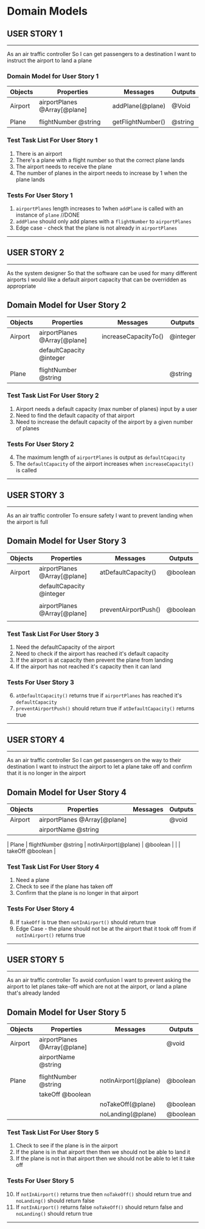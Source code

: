 # Domain Models

## USER STORY 1
---------------
As an air traffic controller
So I can get passengers to a destination
I want to instruct the airport to land a plane

### Domain Model for User Story 1
| Objects    | Properties                   | Messages             | Outputs    |
| -------    | -------------------------    | -----------------    | -------    |
| Airport    | airportPlanes @Array[@plane] | addPlane(@plane)     | @Void      |
|            |                              |                      |            |
| Plane      | flightNumber @string         | getFlightNumber()    | @string    | 

### Test Task List For User Story 1
1. There is an airport
2. There's a plane with a flight number so that the correct plane lands
3. The airport needs to receive the plane
4. The number of planes in the airport needs to increase by 1 when the plane lands

### Tests For User Story 1
1. `airportPlanes` length increases to 1when `addPlane` is called with an instance of `plane` //DONE
2. `addPlane` should only add planes with a `flightNumber` to `airportPlanes`
3. Edge case - check that the plane is not already in `airportPlanes`

---------------


## USER STORY 2
---------------
As the system designer
So that the software can be used for many different airports
I would like a default airport capacity that can be overridden as appropriate

## Domain Model for User Story 2
| Objects     | Properties                   | Messages                 | Outputs    |
| -------     | -------------------------    | -----------------        | -------    |
| Airport     | airportPlanes @Array[@plane] | increaseCapacityTo()     | @integer   |
|             | defaultCapacity @integer     |                          |            |
|             |                              |                          |            |
| Plane       | flightNumber @string         |                          | @string    | 

### Test Task List For User Story 2
1. Airport needs a default capacity (max number of planes) input by a user
2. Need to find the default capacity of that airport
3. Need to increase the default capacity of the airport by a given number of planes

### Tests For User Story 2
4. The maximum length of `airportPlanes` is output as `defaultCapacity`
5. The `defaultCapacity` of the airport increases when `increaseCapacity()` is called
---------------


## USER STORY 3
---------------
As an air traffic controller
To ensure safety
I want to prevent landing when the airport is full

## Domain Model for User Story 3
| Objects     | Properties                   | Messages                 | Outputs    |
| -------     | -------------------------    | -----------------        | -------    |
| Airport     | airportPlanes @Array[@plane] | atDefaultCapacity()      | @boolean   |
|             | defaultCapacity @integer     |                          |            |
|             |                              |                          |            |
|             | airportPlanes @Array[@plane] | preventAirportPush()     | @boolean   | 
|             |                              |                          |            |

### Test Task List For User Story 3
1. Need the defaultCapacity of the airport
2. Need to check if the airport has reached it's default capacity
3. If the airport is at capacity then prevent the plane from landing
4. If the airport has not reached it's capacity then it can land

### Tests For User Story 3
6. `atDefaultCapacity()` returns true if `airportPlanes` has reached it's `defaultCapacity`
7. `preventAirportPush()` should return true if `atDefaultCapacity()` returns true
---------------


## USER STORY 4
---------------
As an air traffic controller
So I can get passengers on the way to their destination
I want to instruct the airport to let a plane take off and confirm that it is no longer in the airport

## Domain Model for User Story 4
| Objects     | Properties                   | Messages                 | Outputs    |
| -------     | -------------------------    | -----------------        | -------    |
| Airport     | airportPlanes @Array[@plane] |                          | @void      |
|             | airportName @string          |                          |            |

| Plane       | flightNumber @string         |  notInAirport(@plane)    | @boolean   | 
|             | takeOff @boolean             |

### Test Task List For User Story 4
1. Need a plane
2. Check to see if the plane has taken off
3. Confirm that the plane is no longer in that airport

### Tests For User Story 4
8. If `takeOff` is true then `notInAirport()` should return true
9. Edge Case - the plane should not be at the airport that it took off from if `notInAirport()` returns true
---------------  


## USER STORY 5
---------------
As an air traffic controller
To avoid confusion
I want to prevent asking the airport to let planes take-off which are not at the airport, or land a plane that's already landed

## Domain Model for User Story 5
| Objects     | Properties                   | Messages                 | Outputs    |
| -------     | -------------------------    | -----------------        | -------    |
| Airport     | airportPlanes @Array[@plane] |                          | @void      |
|             | airportName @string          |                          |            |
|             |                              |                          |            |
| Plane       | flightNumber @string         |   notInAirport(@plane)   | @boolean   |
|             | takeOff @boolean             |                          |            | 
|             |                              |   noTakeOff(@plane)      | @boolean   |
|             |                              |   noLanding(@plane)      | @boolean   |

### Test Task List For User Story 5
1. Check to see if the plane is in the airport
2. If the plane is in that airport then then we should not be able to land it
3. If the plane is not in that airport then we should not be able to let it take off
   
### Tests For User Story 5
10. If `notInAirport()` returns true then `noTakeOff()` should return true and `noLanding()` should return false
11. If `notInAirport()` returns false `noTakeOff()` should return false and `noLanding()` should return true

-----------------
